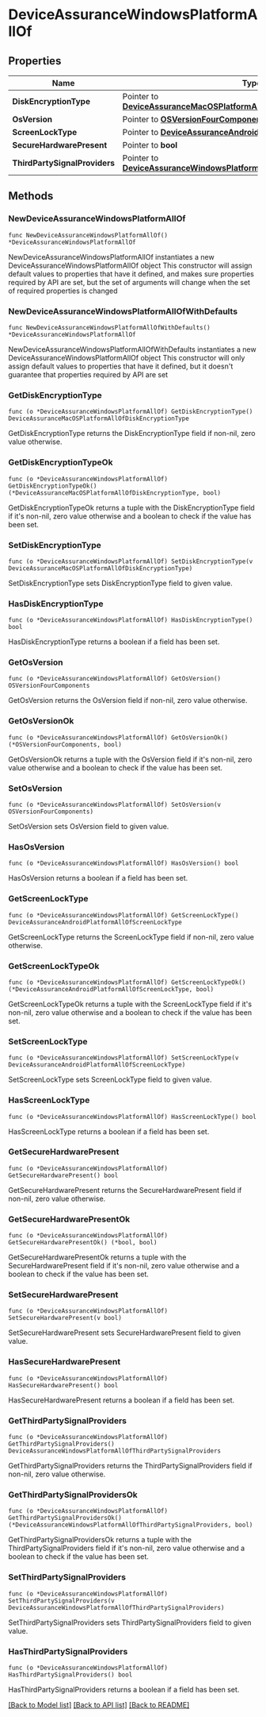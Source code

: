 # DeviceAssuranceWindowsPlatformAllOf

## Properties

Name | Type | Description | Notes
------------ | ------------- | ------------- | -------------
**DiskEncryptionType** | Pointer to [**DeviceAssuranceMacOSPlatformAllOfDiskEncryptionType**](DeviceAssuranceMacOSPlatformAllOfDiskEncryptionType.md) |  | [optional] 
**OsVersion** | Pointer to [**OSVersionFourComponents**](OSVersionFourComponents.md) |  | [optional] 
**ScreenLockType** | Pointer to [**DeviceAssuranceAndroidPlatformAllOfScreenLockType**](DeviceAssuranceAndroidPlatformAllOfScreenLockType.md) |  | [optional] 
**SecureHardwarePresent** | Pointer to **bool** |  | [optional] 
**ThirdPartySignalProviders** | Pointer to [**DeviceAssuranceWindowsPlatformAllOfThirdPartySignalProviders**](DeviceAssuranceWindowsPlatformAllOfThirdPartySignalProviders.md) |  | [optional] 

## Methods

### NewDeviceAssuranceWindowsPlatformAllOf

`func NewDeviceAssuranceWindowsPlatformAllOf() *DeviceAssuranceWindowsPlatformAllOf`

NewDeviceAssuranceWindowsPlatformAllOf instantiates a new DeviceAssuranceWindowsPlatformAllOf object
This constructor will assign default values to properties that have it defined,
and makes sure properties required by API are set, but the set of arguments
will change when the set of required properties is changed

### NewDeviceAssuranceWindowsPlatformAllOfWithDefaults

`func NewDeviceAssuranceWindowsPlatformAllOfWithDefaults() *DeviceAssuranceWindowsPlatformAllOf`

NewDeviceAssuranceWindowsPlatformAllOfWithDefaults instantiates a new DeviceAssuranceWindowsPlatformAllOf object
This constructor will only assign default values to properties that have it defined,
but it doesn't guarantee that properties required by API are set

### GetDiskEncryptionType

`func (o *DeviceAssuranceWindowsPlatformAllOf) GetDiskEncryptionType() DeviceAssuranceMacOSPlatformAllOfDiskEncryptionType`

GetDiskEncryptionType returns the DiskEncryptionType field if non-nil, zero value otherwise.

### GetDiskEncryptionTypeOk

`func (o *DeviceAssuranceWindowsPlatformAllOf) GetDiskEncryptionTypeOk() (*DeviceAssuranceMacOSPlatformAllOfDiskEncryptionType, bool)`

GetDiskEncryptionTypeOk returns a tuple with the DiskEncryptionType field if it's non-nil, zero value otherwise
and a boolean to check if the value has been set.

### SetDiskEncryptionType

`func (o *DeviceAssuranceWindowsPlatformAllOf) SetDiskEncryptionType(v DeviceAssuranceMacOSPlatformAllOfDiskEncryptionType)`

SetDiskEncryptionType sets DiskEncryptionType field to given value.

### HasDiskEncryptionType

`func (o *DeviceAssuranceWindowsPlatformAllOf) HasDiskEncryptionType() bool`

HasDiskEncryptionType returns a boolean if a field has been set.

### GetOsVersion

`func (o *DeviceAssuranceWindowsPlatformAllOf) GetOsVersion() OSVersionFourComponents`

GetOsVersion returns the OsVersion field if non-nil, zero value otherwise.

### GetOsVersionOk

`func (o *DeviceAssuranceWindowsPlatformAllOf) GetOsVersionOk() (*OSVersionFourComponents, bool)`

GetOsVersionOk returns a tuple with the OsVersion field if it's non-nil, zero value otherwise
and a boolean to check if the value has been set.

### SetOsVersion

`func (o *DeviceAssuranceWindowsPlatformAllOf) SetOsVersion(v OSVersionFourComponents)`

SetOsVersion sets OsVersion field to given value.

### HasOsVersion

`func (o *DeviceAssuranceWindowsPlatformAllOf) HasOsVersion() bool`

HasOsVersion returns a boolean if a field has been set.

### GetScreenLockType

`func (o *DeviceAssuranceWindowsPlatformAllOf) GetScreenLockType() DeviceAssuranceAndroidPlatformAllOfScreenLockType`

GetScreenLockType returns the ScreenLockType field if non-nil, zero value otherwise.

### GetScreenLockTypeOk

`func (o *DeviceAssuranceWindowsPlatformAllOf) GetScreenLockTypeOk() (*DeviceAssuranceAndroidPlatformAllOfScreenLockType, bool)`

GetScreenLockTypeOk returns a tuple with the ScreenLockType field if it's non-nil, zero value otherwise
and a boolean to check if the value has been set.

### SetScreenLockType

`func (o *DeviceAssuranceWindowsPlatformAllOf) SetScreenLockType(v DeviceAssuranceAndroidPlatformAllOfScreenLockType)`

SetScreenLockType sets ScreenLockType field to given value.

### HasScreenLockType

`func (o *DeviceAssuranceWindowsPlatformAllOf) HasScreenLockType() bool`

HasScreenLockType returns a boolean if a field has been set.

### GetSecureHardwarePresent

`func (o *DeviceAssuranceWindowsPlatformAllOf) GetSecureHardwarePresent() bool`

GetSecureHardwarePresent returns the SecureHardwarePresent field if non-nil, zero value otherwise.

### GetSecureHardwarePresentOk

`func (o *DeviceAssuranceWindowsPlatformAllOf) GetSecureHardwarePresentOk() (*bool, bool)`

GetSecureHardwarePresentOk returns a tuple with the SecureHardwarePresent field if it's non-nil, zero value otherwise
and a boolean to check if the value has been set.

### SetSecureHardwarePresent

`func (o *DeviceAssuranceWindowsPlatformAllOf) SetSecureHardwarePresent(v bool)`

SetSecureHardwarePresent sets SecureHardwarePresent field to given value.

### HasSecureHardwarePresent

`func (o *DeviceAssuranceWindowsPlatformAllOf) HasSecureHardwarePresent() bool`

HasSecureHardwarePresent returns a boolean if a field has been set.

### GetThirdPartySignalProviders

`func (o *DeviceAssuranceWindowsPlatformAllOf) GetThirdPartySignalProviders() DeviceAssuranceWindowsPlatformAllOfThirdPartySignalProviders`

GetThirdPartySignalProviders returns the ThirdPartySignalProviders field if non-nil, zero value otherwise.

### GetThirdPartySignalProvidersOk

`func (o *DeviceAssuranceWindowsPlatformAllOf) GetThirdPartySignalProvidersOk() (*DeviceAssuranceWindowsPlatformAllOfThirdPartySignalProviders, bool)`

GetThirdPartySignalProvidersOk returns a tuple with the ThirdPartySignalProviders field if it's non-nil, zero value otherwise
and a boolean to check if the value has been set.

### SetThirdPartySignalProviders

`func (o *DeviceAssuranceWindowsPlatformAllOf) SetThirdPartySignalProviders(v DeviceAssuranceWindowsPlatformAllOfThirdPartySignalProviders)`

SetThirdPartySignalProviders sets ThirdPartySignalProviders field to given value.

### HasThirdPartySignalProviders

`func (o *DeviceAssuranceWindowsPlatformAllOf) HasThirdPartySignalProviders() bool`

HasThirdPartySignalProviders returns a boolean if a field has been set.


[[Back to Model list]](../README.md#documentation-for-models) [[Back to API list]](../README.md#documentation-for-api-endpoints) [[Back to README]](../README.md)



